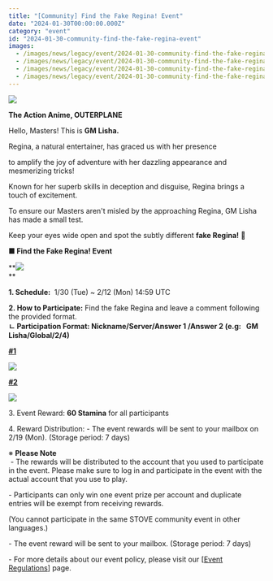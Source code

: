 ```yaml
---
title: "[Community] Find the Fake Regina! Event"
date: "2024-01-30T00:00:00.000Z"
category: "event"
id: "2024-01-30-community-find-the-fake-regina-event"
images:
  - /images/news/legacy/event/2024-01-30-community-find-the-fake-regina-event/c244021ddccb492dade6217e3f0b5f8a.webp
  - /images/news/legacy/event/2024-01-30-community-find-the-fake-regina-event/69ee452e322e41e6a119bb66b1167578.webp
  - /images/news/legacy/event/2024-01-30-community-find-the-fake-regina-event/493b08354c7f409ba28d92273b5d0a00.webp
  - /images/news/legacy/event/2024-01-30-community-find-the-fake-regina-event/f96a44996c79476a8c821a1317723e29.webp
---
```


![](/images/news/legacy/event/2024-01-30-community-find-the-fake-regina-event/c244021ddccb492dade6217e3f0b5f8a.webp)  
  
**The Action Anime, OUTERPLANE**

Hello, Masters! This is **GM Lisha.**

Regina, a natural entertainer, has graced us with her presence 

to amplify the joy of adventure with her dazzling appearance and mesmerizing tricks!

Known for her superb skills in deception and disguise, Regina brings a touch of excitement.

To ensure our Masters aren't misled by the approaching Regina, GM Lisha has made a small test.

Keep your eyes wide open and spot the subtly different **fake Regina!** 👀

**■ Find the Fake Regina! Event**

**![](/images/news/legacy/event/2024-01-30-community-find-the-fake-regina-event/69ee452e322e41e6a119bb66b1167578.webp)  
** 

**1\. Schedule:**  1/30 (Tue) ~ 2/12 (Mon) 14:59 UTC

**2\. How to Participate:** Find the fake Regina and leave a comment following the provided format.  
**ㄴ Participation Format: Nickname/Server/Answer 1 /Answer 2 (e.g:   GM Lisha/Global/2/4)**

**[**#1**](/)**

![](/images/news/legacy/event/2024-01-30-community-find-the-fake-regina-event/493b08354c7f409ba28d92273b5d0a00.webp)

**[**#2**](/)**

![](/images/news/legacy/event/2024-01-30-community-find-the-fake-regina-event/f96a44996c79476a8c821a1317723e29.webp)  

3\. Event Reward: **60 Stamina** for all participants 

4\. Reward Distribution: - The event rewards will be sent to your mailbox on 2/19 (Mon). (Storage period: 7 days)

※ **Please Note**  
 - The rewards will be distributed to the account that you used to participate in the event. Please make sure to log in and participate in the event with the actual account that you use to play.

\- Participants can only win one event prize per account and duplicate entries will be exempt from receiving rewards. 

(You cannot participate in the same STOVE community event in other languages.)

\- The event reward will be sent to your mailbox. (Storage period: 7 days)

\- For more details about our event policy, please visit our \[[Event Regulations](https://www.smilegatemegaport.com/terms/index?gameType=MOBILE&termsType=8&langCode=en)\] page.

